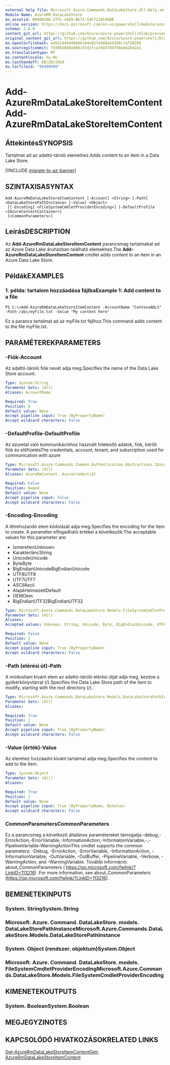 ```yaml
---
external help file: Microsoft.Azure.Commands.DataLakeStore.dll-Help.xml
Module Name: AzureRM.DataLakeStore
ms.assetid: B008028D-27FC-4469-BE71-54F7218C068B
online version: https://docs.microsoft.com/en-us/powershell/module/azurerm.datalakestore/add-azurermdatalakestoreitemcontent
schema: 2.0.0
content_git_url: https://github.com/Azure/azure-powershell/blob/preview/src/ResourceManager/DataLakeStore/Commands.DataLakeStore/help/Add-AzureRmDataLakeStoreItemContent.md
original_content_git_url: https://github.com/Azure/azure-powershell/blob/preview/src/ResourceManager/DataLakeStore/Commands.DataLakeStore/help/Add-AzureRmDataLakeStoreItemContent.md
ms.openlocfilehash: ed931444940b86c04e027eb88da9266c7af20206
ms.sourcegitcommit: f599b50d5e980197d1fca769378df90a842b42a1
ms.translationtype: MT
ms.contentlocale: hu-HU
ms.lasthandoff: 08/20/2020
ms.locfileid: "93499580"
---
```

# <span data-ttu-id="fb4e3-101">Add-AzureRmDataLakeStoreItemContent</span><span class="sxs-lookup"><span data-stu-id="fb4e3-101">Add-AzureRmDataLakeStoreItemContent</span></span>

## <span data-ttu-id="fb4e3-102">Áttekintés</span><span class="sxs-lookup"><span data-stu-id="fb4e3-102">SYNOPSIS</span></span>
<span data-ttu-id="fb4e3-103">Tartalmat ad az adattó-tároló elemeihez.</span><span class="sxs-lookup"><span data-stu-id="fb4e3-103">Adds content to an item in a Data Lake Store.</span></span>

[!INCLUDE [migrate-to-az-banner](../../includes/migrate-to-az-banner.md)]

## <span data-ttu-id="fb4e3-104">SZINTAXISA</span><span class="sxs-lookup"><span data-stu-id="fb4e3-104">SYNTAX</span></span>

```
Add-AzureRmDataLakeStoreItemContent [-Account] <String> [-Path] <DataLakeStorePathInstance> [-Value] <Object>
 [[-Encoding] <FileSystemCmdletProviderEncoding>] [-DefaultProfile <IAzureContextContainer>]
 [<CommonParameters>]
```

## <span data-ttu-id="fb4e3-105">Leírás</span><span class="sxs-lookup"><span data-stu-id="fb4e3-105">DESCRIPTION</span></span>
<span data-ttu-id="fb4e3-106">Az **Add-AzureRmDataLakeStoreItemContent** parancsmag tartalmakat ad az Azure Data Lake áruházban található elemekhez.</span><span class="sxs-lookup"><span data-stu-id="fb4e3-106">The **Add-AzureRmDataLakeStoreItemContent** cmdlet adds content to an item in an Azure Data Lake Store.</span></span>

## <span data-ttu-id="fb4e3-107">Példák</span><span class="sxs-lookup"><span data-stu-id="fb4e3-107">EXAMPLES</span></span>

### <span data-ttu-id="fb4e3-108">1. példa: tartalom hozzáadása fájlba</span><span class="sxs-lookup"><span data-stu-id="fb4e3-108">Example 1: Add content to a file</span></span>
```
PS C:\>Add-AzureRmDataLakeStoreItemContent -AccountName "ContosoADLS" -Path /abc/myFile.txt -Value "My content here"
```

<span data-ttu-id="fb4e3-109">Ez a parancs tartalmat ad az myFile.txt fájlhoz.</span><span class="sxs-lookup"><span data-stu-id="fb4e3-109">This command adds content to the file myFile.txt.</span></span>

## <span data-ttu-id="fb4e3-110">PARAMÉTEREK</span><span class="sxs-lookup"><span data-stu-id="fb4e3-110">PARAMETERS</span></span>

### <span data-ttu-id="fb4e3-111">-Fiók</span><span class="sxs-lookup"><span data-stu-id="fb4e3-111">-Account</span></span>
<span data-ttu-id="fb4e3-112">Az adattó-tároló fiók nevét adja meg.</span><span class="sxs-lookup"><span data-stu-id="fb4e3-112">Specifies the name of the Data Lake Store account.</span></span>

```yaml
Type: System.String
Parameter Sets: (All)
Aliases: AccountName

Required: True
Position: 0
Default value: None
Accept pipeline input: True (ByPropertyName)
Accept wildcard characters: False
```

### <span data-ttu-id="fb4e3-113">-DefaultProfile</span><span class="sxs-lookup"><span data-stu-id="fb4e3-113">-DefaultProfile</span></span>
<span data-ttu-id="fb4e3-114">Az azuretal való kommunikációhoz használt hitelesítő adatok, fiók, bérlői fiók és előfizetés</span><span class="sxs-lookup"><span data-stu-id="fb4e3-114">The credentials, account, tenant, and subscription used for communication with azure</span></span>

```yaml
Type: Microsoft.Azure.Commands.Common.Authentication.Abstractions.IAzureContextContainer
Parameter Sets: (All)
Aliases: AzureRmContext, AzureCredential

Required: False
Position: Named
Default value: None
Accept pipeline input: False
Accept wildcard characters: False
```

### <span data-ttu-id="fb4e3-115">-Encoding</span><span class="sxs-lookup"><span data-stu-id="fb4e3-115">-Encoding</span></span>
<span data-ttu-id="fb4e3-116">A létrehozandó elem kódolását adja meg.</span><span class="sxs-lookup"><span data-stu-id="fb4e3-116">Specifies the encoding for the item to create.</span></span>
<span data-ttu-id="fb4e3-117">A paraméter elfogadható értékei a következők:</span><span class="sxs-lookup"><span data-stu-id="fb4e3-117">The acceptable values for this parameter are:</span></span>
- <span data-ttu-id="fb4e3-118">Ismeretlen</span><span class="sxs-lookup"><span data-stu-id="fb4e3-118">Unknown</span></span>
- <span data-ttu-id="fb4e3-119">Karakterlánc</span><span class="sxs-lookup"><span data-stu-id="fb4e3-119">String</span></span>
- <span data-ttu-id="fb4e3-120">Unicode</span><span class="sxs-lookup"><span data-stu-id="fb4e3-120">Unicode</span></span>
- <span data-ttu-id="fb4e3-121">Byte</span><span class="sxs-lookup"><span data-stu-id="fb4e3-121">Byte</span></span>
- <span data-ttu-id="fb4e3-122">BigEndianUnicode</span><span class="sxs-lookup"><span data-stu-id="fb4e3-122">BigEndianUnicode</span></span>
- <span data-ttu-id="fb4e3-123">UTF8</span><span class="sxs-lookup"><span data-stu-id="fb4e3-123">UTF8</span></span>
- <span data-ttu-id="fb4e3-124">UTF7</span><span class="sxs-lookup"><span data-stu-id="fb4e3-124">UTF7</span></span>
- <span data-ttu-id="fb4e3-125">ASCII</span><span class="sxs-lookup"><span data-stu-id="fb4e3-125">Ascii</span></span>
- <span data-ttu-id="fb4e3-126">Alapértelmezett</span><span class="sxs-lookup"><span data-stu-id="fb4e3-126">Default</span></span>
- <span data-ttu-id="fb4e3-127">OEM</span><span class="sxs-lookup"><span data-stu-id="fb4e3-127">Oem</span></span>
- <span data-ttu-id="fb4e3-128">BigEndianUTF32</span><span class="sxs-lookup"><span data-stu-id="fb4e3-128">BigEndianUTF32</span></span>

```yaml
Type: Microsoft.Azure.Commands.DataLakeStore.Models.FileSystemCmdletProviderEncoding
Parameter Sets: (All)
Aliases:
Accepted values: Unknown, String, Unicode, Byte, BigEndianUnicode, UTF8, UTF7, UTF32, Ascii, Default, Oem, BigEndianUTF32

Required: False
Position: 3
Default value: None
Accept pipeline input: True (ByPropertyName)
Accept wildcard characters: False
```

### <span data-ttu-id="fb4e3-129">-Path (elérési út)</span><span class="sxs-lookup"><span data-stu-id="fb4e3-129">-Path</span></span>
<span data-ttu-id="fb4e3-130">A módosítani kívánt elem az adattó-tároló elérési útját adja meg, kezdve a gyökérkönyvtárral (/).</span><span class="sxs-lookup"><span data-stu-id="fb4e3-130">Specifies the Data Lake Store path of the item to modify, starting with the root directory (/).</span></span>

```yaml
Type: Microsoft.Azure.Commands.DataLakeStore.Models.DataLakeStorePathInstance
Parameter Sets: (All)
Aliases:

Required: True
Position: 1
Default value: None
Accept pipeline input: True (ByPropertyName)
Accept wildcard characters: False
```

### <span data-ttu-id="fb4e3-131">-Value (érték)</span><span class="sxs-lookup"><span data-stu-id="fb4e3-131">-Value</span></span>
<span data-ttu-id="fb4e3-132">Az elemhez hozzáadni kívánt tartalmat adja meg.</span><span class="sxs-lookup"><span data-stu-id="fb4e3-132">Specifies the content to add to the item.</span></span>

```yaml
Type: System.Object
Parameter Sets: (All)
Aliases:

Required: True
Position: 2
Default value: None
Accept pipeline input: True (ByPropertyName, ByValue)
Accept wildcard characters: False
```

### <span data-ttu-id="fb4e3-133">CommonParameters</span><span class="sxs-lookup"><span data-stu-id="fb4e3-133">CommonParameters</span></span>
<span data-ttu-id="fb4e3-134">Ez a parancsmag a következő általános paramétereket támogatja:-debug,-ErrorAction,-ErrorVariable,-InformationAction,-InformationVariable,-,-PipelineVariable-WarningAction</span><span class="sxs-lookup"><span data-stu-id="fb4e3-134">This cmdlet supports the common parameters: -Debug, -ErrorAction, -ErrorVariable, -InformationAction, -InformationVariable, -OutVariable, -OutBuffer, -PipelineVariable, -Verbose, -WarningAction, and -WarningVariable.</span></span> <span data-ttu-id="fb4e3-135">További információ: about_CommonParameters ( https://go.microsoft.com/fwlink/?LinkID=113216) .</span><span class="sxs-lookup"><span data-stu-id="fb4e3-135">For more information, see about_CommonParameters (https://go.microsoft.com/fwlink/?LinkID=113216).</span></span>

## <span data-ttu-id="fb4e3-136">BEMENETEK</span><span class="sxs-lookup"><span data-stu-id="fb4e3-136">INPUTS</span></span>

### <span data-ttu-id="fb4e3-137">System. String</span><span class="sxs-lookup"><span data-stu-id="fb4e3-137">System.String</span></span>

### <span data-ttu-id="fb4e3-138">Microsoft. Azure. Command. DataLakeStore. models. DataLakeStorePathInstance</span><span class="sxs-lookup"><span data-stu-id="fb4e3-138">Microsoft.Azure.Commands.DataLakeStore.Models.DataLakeStorePathInstance</span></span>

### <span data-ttu-id="fb4e3-139">System. Object (rendszer. objektum)</span><span class="sxs-lookup"><span data-stu-id="fb4e3-139">System.Object</span></span>

### <span data-ttu-id="fb4e3-140">Microsoft. Azure. Command. DataLakeStore. models. FileSystemCmdletProviderEncoding</span><span class="sxs-lookup"><span data-stu-id="fb4e3-140">Microsoft.Azure.Commands.DataLakeStore.Models.FileSystemCmdletProviderEncoding</span></span>

## <span data-ttu-id="fb4e3-141">KIMENETEK</span><span class="sxs-lookup"><span data-stu-id="fb4e3-141">OUTPUTS</span></span>

### <span data-ttu-id="fb4e3-142">System. Boolean</span><span class="sxs-lookup"><span data-stu-id="fb4e3-142">System.Boolean</span></span>

## <span data-ttu-id="fb4e3-143">MEGJEGYZI</span><span class="sxs-lookup"><span data-stu-id="fb4e3-143">NOTES</span></span>

## <span data-ttu-id="fb4e3-144">KAPCSOLÓDÓ HIVATKOZÁSOK</span><span class="sxs-lookup"><span data-stu-id="fb4e3-144">RELATED LINKS</span></span>

[<span data-ttu-id="fb4e3-145">Get-AzureRmDataLakeStoreItemContent</span><span class="sxs-lookup"><span data-stu-id="fb4e3-145">Get-AzureRmDataLakeStoreItemContent</span></span>](./Get-AzureRmDataLakeStoreItemContent.md)


